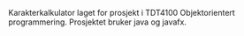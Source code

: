 Karakterkalkulator laget for prosjekt i TDT4100 Objektorientert programmering.
Prosjektet bruker java og javafx.
